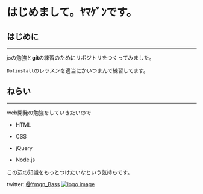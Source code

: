 # はじめまして。ﾔﾏｹﾞﾝです。

はじめに
---

--- 
*js*の勉強と**git**の練習のためにリポジトリをつくってみました。  
 
`Dotinstall`のレッスンを適当にかいつまんで練習してます。

## ねらい

___

web開発の勉強をしていきたいので
- HTML
+ CSS
* jQuery
- Node.js  

この辺の知識をもっとつけたいなという気持ちです。

twitter: [@Ymgn_Bass](http://twitter.com/Ymgn_Bass "フォローしてね！")
[![logo image](https://avatars0.githubusercontent.com/u/26642373?s=400&u=07f8b9b4c991079559f81f681304933a37e72c01&v=4)](http://twitter.com/Ymgn_Bass "フォローしてね！")